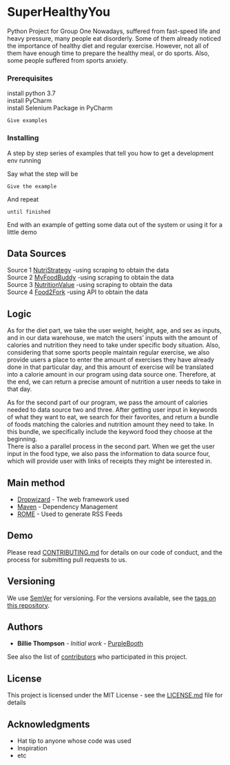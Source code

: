 # SuperHealthyYou
Python Project for Group One
Nowadays, suffered from fast-speed life and heavy pressure, many people eat disorderly. Some of them already noticed the importance of healthy diet and regular exercise. However, not all of them have enough time to prepare the healthy meal, or do sports. Also, some people suffered from sports anxiety.

### Prerequisites

install python 3.7  
install PyCharm  
install Selenium Package in PyCharm

```
Give examples
```

### Installing

A step by step series of examples that tell you how to get a development env running

Say what the step will be

```
Give the example
```

And repeat

```
until finished
```

End with an example of getting some data out of the system or using it for a little demo

## Data Sources

Source 1 [NutriStrategy](https://www.nutristrategy.com/activitylist.htm)  -using scraping to obtain the data  
Source 2 [MyFoodBuddy](http://www.myfoodbuddy.com/foodCalorieTable.htm)  -using scraping to obtain the data  
Source 3 [NutritionValue](https://www.nutritionvalue.org/)  -using scraping to obtain the data  
Source 4 [Food2Fork](https://www.food2fork.com/about/api)  -using API to obtain the data  


## Logic
As for the diet part, we take the user weight, height, age, and sex as inputs, and in our data warehouse, we match the users’ inputs with the amount of calories and nutrition they need to take under specific body situation. Also, considering that some sports people maintain regular exercise, we also provide users a place to enter the amount of exercises they have already done in that particular day, and this amount of exercise will be translated into a calorie amount in our program using data source one. Therefore, at the end, we can return a precise amount of nutrition a user needs to take in that day.					

As for the second part of our program, we pass the amount of calories needed to data source two and three. After getting user input in keywords of what they want to eat, we search for their favorites, and return a bundle of foods matching the calories and nutrition amount they need to take. In this bundle, we specifically include the keyword food they choose at the beginning.					
There is also a parallel process in the second part. When we get the user input in the food type, we also pass the information to data source four, which will provide user with links of receipts they might be interested in.					

## Main method

* [Dropwizard](http://www.dropwizard.io/1.0.2/docs/) - The web framework used
* [Maven](https://maven.apache.org/) - Dependency Management
* [ROME](https://rometools.github.io/rome/) - Used to generate RSS Feeds

## Demo

Please read [CONTRIBUTING.md](https://gist.github.com/PurpleBooth/b24679402957c63ec426) for details on our code of conduct, and the process for submitting pull requests to us.

## Versioning

We use [SemVer](http://semver.org/) for versioning. For the versions available, see the [tags on this repository](https://github.com/your/project/tags). 

## Authors

* **Billie Thompson** - *Initial work* - [PurpleBooth](https://github.com/PurpleBooth)

See also the list of [contributors](https://github.com/your/project/contributors) who participated in this project.

## License

This project is licensed under the MIT License - see the [LICENSE.md](LICENSE.md) file for details

## Acknowledgments

* Hat tip to anyone whose code was used
* Inspiration
* etc
